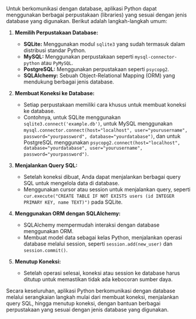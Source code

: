 Untuk berkomunikasi dengan database, aplikasi Python dapat menggunakan berbagai perpustakaan (libraries) yang sesuai dengan jenis database yang digunakan. Berikut adalah langkah-langkah umum:

1. **Memilih Perpustakaan Database:**
   - **SQLite:** Menggunakan modul `sqlite3` yang sudah termasuk dalam distribusi standar Python.
   - **MySQL:** Menggunakan perpustakaan seperti `mysql-connector-python` atau `PyMySQL`.
   - **PostgreSQL:** Menggunakan perpustakaan seperti `psycopg2`.
   - **SQLAlchemy:** Sebuah Object-Relational Mapping (ORM) yang mendukung berbagai jenis database.

2. **Membuat Koneksi ke Database:**
   - Setiap perpustakaan memiliki cara khusus untuk membuat koneksi ke database.
   - Contohnya, untuk SQLite menggunakan `sqlite3.connect('example.db')`, untuk MySQL menggunakan `mysql.connector.connect(host="localhost", user="yourusername", password="yourpassword", database="yourdatabase")`, dan untuk PostgreSQL menggunakan `psycopg2.connect(host="localhost", database="yourdatabase", user="yourusername", password="yourpassword")`.

3. **Menjalankan Query SQL:**
   - Setelah koneksi dibuat, Anda dapat menjalankan berbagai query SQL untuk mengelola data di database.
   - Menggunakan cursor atau session untuk menjalankan query, seperti `cur.execute("CREATE TABLE IF NOT EXISTS users (id INTEGER PRIMARY KEY, name TEXT)")` pada SQLite.

4. **Menggunakan ORM dengan SQLAlchemy:**
   - SQLAlchemy mempermudah interaksi dengan database menggunakan ORM.
   - Membuat model data sebagai kelas Python, menjalankan operasi database melalui session, seperti `session.add(new_user)` dan `session.commit()`.

5. **Menutup Koneksi:**
   - Setelah operasi selesai, koneksi atau session ke database harus ditutup untuk memastikan tidak ada kebocoran sumber daya.

Secara keseluruhan, aplikasi Python berkomunikasi dengan database melalui serangkaian langkah mulai dari membuat koneksi, menjalankan query SQL, hingga menutup koneksi, dengan bantuan berbagai perpustakaan yang sesuai dengan jenis database yang digunakan.